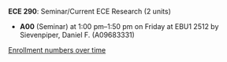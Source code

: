 **ECE 290**: Seminar/Current ECE Research (2 units)

- **A00** (Seminar) at 1:00 pm–1:50 pm on Friday at EBU1 2512 by Sievenpiper, Daniel F. (A09683331)

[Enrollment numbers over time](./ECE290.tsv)

